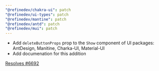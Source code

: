 ```yaml
---
"@refinedev/chakra-ui": patch
"@refinedev/ui-types": patch
"@refinedev/mantine": patch
"@refinedev/antd": patch
"@refinedev/mui": patch
---
```


- Add `deleteButtonProps` prop to the `Show` component of UI packages: AntDesign, Manitine, Charka-UI, Material-UI
- Add documenation for this addition

[Resolves #6692](https://github.com/refinedev/refine/issues/6692)
